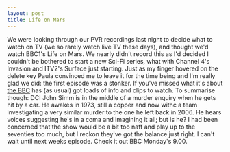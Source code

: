 ```yaml
--- 
layout: post
title: Life on Mars
---
```

We were looking through our PVR recordings last night to decide what to watch on TV (we so rarely watch live TV these days), and thought we'd watch BBC1's Life on Mars. We nearly didn't record this as I'd decided I couldn't be bothered to start a new Sci-Fi series, what with Channel 4's Invasion and ITV2's Surface just starting. Just as my finger hovered on the delete key Paula convinced me to leave it for the time being and I'm really glad we did: the first episode was a stonker. If you've missed what it's about [the BBC](http://www.bbc.co.uk/drama/lifeonmars/episodeguide.shtml) has (as usual) got loads of info and clips to watch. To summarise though: DCI John Simm is in the middle of a murder enquiry when he gets hit by a car. He awakes in 1973, still a copper and now withc a team investigating a very similar murder to the one he left back in 2006. He hears voices suggesting he's in a coma and imagining it all; but is he? I had been concerned that the show would be a bit too naff and play up to the seventies too much, but I reckon they've got the balance just right. I can't wait until next weeks episode. Check it out BBC Monday's 9.00.
